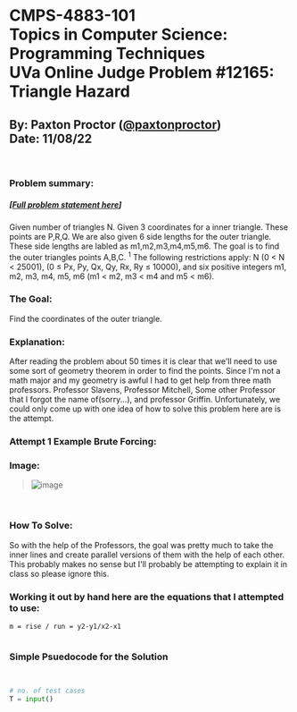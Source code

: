 # CMPS-4883-101 <br>Topics in Computer Science: Programming Techniques <br> UVa Online Judge Problem #12165: Triangle Hazard
## By: Paxton Proctor ([@paxtonproctor](https://github.com/paxtonproctor/))<br>Date: 11/08/22
<br/>

### Problem summary:
##### [[Full problem statement here](https://onlinejudge.org/external/121/12165.pdf)]
Given number of triangles N. Given 3 coordinates for a inner triangle. These points are P,R,Q. We are also given 6 side lengths for the outer triangle. These side lengths are labled as m1,m2,m3,m4,m5,m6. The goal is to find the outer triangles points A,B,C. <sup>1</sup> The following restrictions apply: N (0 < N < 25001), (0 ≤ Px, Py, Qx, Qy, Rx, Ry ≤ 10000), and six positive integers m1, m2, m3, m4, m5, m6
(m1 < m2, m3 < m4 and m5 < m6).

### The Goal:
Find the coordinates of the outer triangle.

### Explanation:
After reading the problem about 50 times it is clear that we'll need to use some sort of geometry theorem in order to find the points. Since I'm not a math major and my geometry is awful I had to get help from three math professors. Professor Slavens, Professor Mitchell, Some other Professor that I forgot the name of(sorry...), and professor Griffin. Unfortunately, we could only come up with one idea of how to solve this problem here are is the attempt.

### Attempt 1 Example Brute Forcing:
### Image:
> ![image](https://user-images.githubusercontent.com/61135201/200406845-d9bc6c86-df9d-466f-b97c-98a83a490c62.png)
<br>

### How To Solve:
So with the help of the Professors, the goal was pretty much to take the inner lines and create parallel versions of them with the help of each other. This probably makes no sense but I'll probably be attempting to explain it in class so please ignore this.

### Working it out by hand here are the equations that I attempted to use:
```
m = rise / run = y2-y1/x2-x1


```

### Simple Psuedocode for the Solution
```python


# no. of test cases
T = input()


